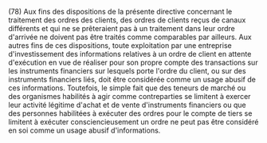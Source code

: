 (78) Aux fins des dispositions de la présente directive concernant le traitement des ordres des clients, des ordres de clients reçus de canaux différents et qui ne se prêteraient pas à un traitement dans leur ordre d'arrivée ne doivent pas être traités comme comparables par ailleurs. Aux autres fins de ces dispositions, toute exploitation par une entreprise d'investissement des informations relatives à un ordre de client en attente d'exécution en vue de réaliser pour son propre compte des transactions sur les instruments financiers sur lesquels porte l'ordre du client, ou sur des instruments financiers liés, doit être considérée comme un usage abusif de ces informations. Toutefois, le simple fait que des teneurs de marché ou des organismes habilités à agir comme contreparties se limitent à exercer leur activité légitime d'achat et de vente d'instruments financiers ou que des personnes habilitées à exécuter des ordres pour le compte de tiers se limitent à exécuter consciencieusement un ordre ne peut pas être considéré en soi comme un usage abusif d'informations.